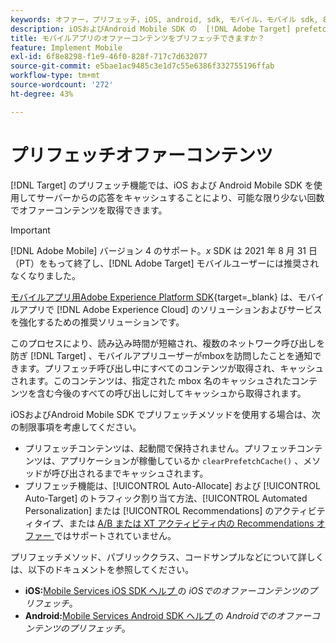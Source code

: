 ```yaml
---
keywords: オファー，プリフェッチ，iOS, android, sdk, モバイル，モバイル sdk, 8 ドル
description: iOSおよびAndroid Mobile SDK の  [!DNL Adobe Target] prefetch 機能を使用して、サーバー応答をキャッシュすることで、オファーコンテンツを可能な限り数回だけ取得します。
title: モバイルアプリのオファーコンテンツをプリフェッチできますか？
feature: Implement Mobile
exl-id: 6f8e8298-f1e9-46f0-828f-717c7d632077
source-git-commit: e5bae1ac9485c3e1d7c55e6386f332755196ffab
workflow-type: tm+mt
source-wordcount: '272'
ht-degree: 43%

---
```


# プリフェッチオファーコンテンツ

[!DNL Target] のプリフェッチ機能では、iOS および Android Mobile SDK を使用してサーバーからの応答をキャッシュすることにより、可能な限り少ない回数でオファーコンテンツを取得できます。

>[!IMPORTANT]
>
>[!DNL Adobe Mobile] バージョン 4 のサポート。*x* SDK は 2021 年 8 月 31 日（PT）をもって終了し、[!DNL Adobe Target] モバイルユーザーには推奨されなくなりました。
>
>[ モバイルアプリ用Adobe Experience Platform SDK](https://developer.adobe.com/client-sdks/documentation/){target=_blank} は、モバイルアプリで [!DNL Adobe Experience Cloud] のソリューションおよびサービスを強化するための推奨ソリューションです。

このプロセスにより、読み込み時間が短縮され、複数のネットワーク呼び出しを防ぎ [!DNL Target] 、モバイルアプリユーザーがmboxを訪問したことを通知できます。プリフェッチ呼び出し中にすべてのコンテンツが取得され、キャッシュされます。このコンテンツは、指定された mbox 名のキャッシュされたコンテンツを含む今後のすべての呼び出しに対してキャッシュから取得されます。

iOSおよびAndroid Mobile SDK でプリフェッチメソッドを使用する場合は、次の制限事項を考慮してください。

* プリフェッチコンテンツは、起動間で保持されません。プリフェッチコンテンツは、アプリケーションが稼働しているか `clearPrefetchCache()` 、メソッドが呼び出されるまでキャッシュされます。
* プリフェッチ機能は、[!UICONTROL Auto-Allocate] および [!UICONTROL Auto-Target] のトラフィック割り当て方法、[!UICONTROL Automated Personalization] または [!UICONTROL Recommendations] のアクティビティタイプ、または [A/B または XT アクティビティ内の Recommendations オファー ](https://experienceleague.adobe.com/docs/target/using/recommendations/recommendations-as-an-offer.html) ではサポートされていません。

プリフェッチメソッド、パブリッククラス、コードサンプルなどについて詳しくは、以下のドキュメントを参照してください。

* **iOS:**&#x200B;[Mobile Services iOS SDK ヘルプ ](https://experienceleague.adobe.com/docs/mobile-services/ios/target-ios/c-mob-target-prefetch-ios.html) の *iOSでのオファーコンテンツのプリフェッチ*。
* **Android:**&#x200B;[Mobile Services Android SDK ヘルプ ](https://experienceleague.adobe.com/docs/mobile-services/android/target-android/c-mob-target-prefetch-android.html) の *Androidでのオファーコンテンツのプリフェッチ*。
